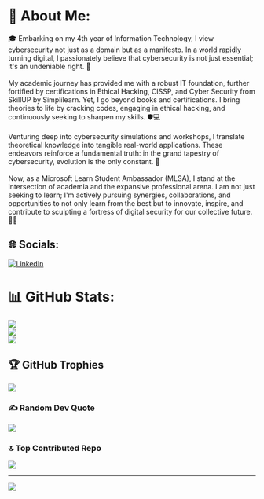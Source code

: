 # 💫 About Me:
🎓 Embarking on my 4th year of Information Technology, I view cybersecurity not just as a domain but as a manifesto. In a world rapidly turning digital, I passionately believe that cybersecurity is not just essential; it's an undeniable right. 🔐<br><br>My academic journey has provided me with a robust IT foundation, further fortified by certifications in Ethical Hacking, CISSP, and Cyber Security from SkillUP by Simplilearn. Yet, I go beyond books and certifications. I bring theories to life by cracking codes, engaging in ethical hacking, and continuously seeking to sharpen my skills. 🛡️💻<br><br>Venturing deep into cybersecurity simulations and workshops, I translate theoretical knowledge into tangible real-world applications. These endeavors reinforce a fundamental truth: in the grand tapestry of cybersecurity, evolution is the only constant. 🔄<br><br>Now, as a Microsoft Learn Student Ambassador (MLSA), I stand at the intersection of academia and the expansive professional arena. I am not just seeking to learn; I'm actively pursuing synergies, collaborations, and opportunities to not only learn from the best but to innovate, inspire, and contribute to sculpting a fortress of digital security for our collective future. 🤝🌐


## 🌐 Socials:
[![LinkedIn](https://img.shields.io/badge/LinkedIn-%230077B5.svg?logo=linkedin&logoColor=white)](https://linkedin.com/in/herish09) 
# 📊 GitHub Stats:
![](https://github-readme-stats.vercel.app/api?username=Empty-Hacker&theme=transparent&hide_border=false&include_all_commits=true&count_private=true)<br/>
![](https://github-readme-streak-stats.herokuapp.com/?user=Empty-Hacker&theme=transparent&hide_border=false)<br/>
![](https://github-readme-stats.vercel.app/api/top-langs/?username=Empty-Hacker&theme=transparent&hide_border=false&include_all_commits=true&count_private=true&layout=compact)

## 🏆 GitHub Trophies
![](https://github-profile-trophy.vercel.app/?username=Empty-Hacker&theme=radical&no-frame=false&no-bg=false&margin-w=4)

### ✍️ Random Dev Quote
![](https://quotes-github-readme.vercel.app/api?type=horizontal&theme=radical)

### 🔝 Top Contributed Repo
![](https://github-contributor-stats.vercel.app/api?username=Empty-Hacker&limit=5&theme=radical&combine_all_yearly_contributions=true)

---
[![](https://visitcount.itsvg.in/api?id=Empty-Hacker&icon=10&color=0)](https://visitcount.itsvg.in)

<!-- Proudly created with GPRM ( https://gprm.itsvg.in ) -->
